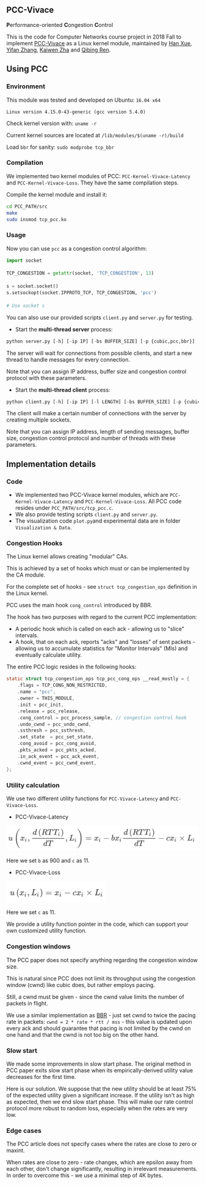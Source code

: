 ## PCC-Vivace

**P**erformance-oriented **C**ongestion **C**ontrol

This is the code for Computer Networks course project in 2018 Fall to implement [PCC-Vivace](https://www.usenix.org/system/files/conference/nsdi18/nsdi18-dong.pdf) as a Linux kernel module, maintained by [Han Xue](https://github.com/xiaoxiaoxh), [Yifan Zhang](https://github.com/YiF-Zhang), [Kaiwen Zha](https://github.com/Sunshine-KaiwenZha) and [Qibing Ren](https://github.com/renqibing).

## Using PCC

### Environment

This module was tested and developed on Ubuntu: `16.04 x64`

```
Linux version 4.15.0-43-generic (gcc version 5.4.0)
```

Check kernel version with: `uname -r`

Current kernel sources are located at `/lib/modules/$(uname -r)/build`

Load `bbr` for sanity: `sudo modprobe tcp_bbr`

### Compilation

We implemented two kernel modules of PCC: `PCC-Kernel-Vivace-Latency` and `PCC-Kernel-Vivace-Loss`. They have the same compilation steps. 

Compile the kernel module and install it:

```bash
cd PCC_PATH/src
make
sudo insmod tcp_pcc.ko
```

### Usage

Now you can use `pcc` as a congestion control algorithm:

```python
import socket

TCP_CONGESTION = getattr(socket, 'TCP_CONGESTION', 13)

s = socket.socket()
s.setsockopt(socket.IPPROTO_TCP, TCP_CONGESTION, 'pcc')

# Use socket s
```

You can also use our provided scripts `client.py` and `server.py` for testing.

- Start the **multi-thread server** process:

```python
python server.py [-h] [-ip IP] [-bs BUFFER_SIZE] [-p {cubic,pcc,bbr}] 
```

The server will wait for connections from possible clients, and start a new thread to handle messages for every connection. 

Note that you can assign IP address, buffer size and congestion control protocol with these parameters.

- Start the **multi-thread client** process:

```python
python client.py [-h] [-ip IP] [-l LENGTH] [-bs BUFFER_SIZE] [-p {cubic,pcc,bbr}] [-th THREAD_NUM]
```

The client will make a certain number of connections with the server by creating multiple sockets.

Note that you can assign IP address, length of sending messages, buffer size, congestion control protocol and number of threads with these parameters.

## Implementation details

### Code

- We implemented two PCC-Vivace kernel modules, which are `PCC-Kernel-Vivace-Latency` and `PCC-Kernel-Vivace-Loss`. All PCC code resides under `PCC_PATH/src/tcp_pcc.c`.  
- We also provide testing scripts `client.py` and `server.py`. 
- The visualization code `plot.py`and experimental data are in folder `Visualization & Data`.  

### Congestion Hooks

The Linux kernel allows creating "modular" CAs.

This is achieved by a set of hooks which must or can be implemented by the CA module.

For the complete set of hooks - see `struct tcp_congestion_ops` definition in the Linux kernel.

PCC uses the main hook `cong_control` introduced by BBR.

The hook has two purposes with regard to the current PCC implementation:

- A periodic hook which is called on each ack - allowing us to "slice" intervals.
- A hook, that on each ack, reports "acks" and "losses" of sent packets - allowing us to accumulate statistics for "Monitor Intervals" (MIs) and eventually calculate utility.

The entire PCC logic resides in the following hooks:

```c
static struct tcp_congestion_ops tcp_pcc_cong_ops __read_mostly = {
	.flags = TCP_CONG_NON_RESTRICTED,
	.name = "pcc",
	.owner = THIS_MODULE,
	.init = pcc_init,
	.release = pcc_release,
	.cong_control = pcc_process_sample, // congestion control hook
	.undo_cwnd = pcc_undo_cwnd, 
	.ssthresh = pcc_ssthresh,
	.set_state	= pcc_set_state,
	.cong_avoid = pcc_cong_avoid,
	.pkts_acked = pcc_pkts_acked,
	.in_ack_event = pcc_ack_event,
	.cwnd_event	= pcc_cwnd_event,
};
```

### Utility calculation

We use two different utility functions for `PCC-Vivace-Latency` and `PCC-Vivace-Loss`. 

- PCC-Vivace-Latency

![Latency](doc/Latency.png)

Here we set `b` as 900 and `c` as 11.

- PCC-Vivace-Loss

![Loss](doc/Loss.png)

Here we set `c` as 11.

We provide a utility function pointer in the code, which can support your own customized utility function.

### Congestion windows

The PCC paper does not specify anything regarding the congestion window size.

This is natural since PCC does not limit its throughput using the congestion window (cwnd) like cubic does, but rather employs pacing.

Still, a cwnd must be given - since the cwnd value limits the number of packets in flight.

We use a similar implementation as [BBR](https://ai.google/research/pubs/pub45646) - just set cwnd to twice the pacing rate in packets: `cwnd = 2 * rate * rtt / mss` - this value is updated upon every ack and should guarantee that pacing is not limited by the cwnd on one hand and that the cwnd is not too big on the other hand.

### Slow start

We made some improvements in slow start phase. The original method in PCC paper exits slow start phase when its empirically-derived utility value decreases for the first time. 

Here is our solution. We suppose that the new utility should be at least 75% of the expected utility given a significant increase. If the utility isn't as high as expected, then we end slow start phase. This will make our rate control protocol more robust to random loss, especially when the rates are very low.

### Edge cases

The PCC article does not specify cases where the rates are close to zero or maxint.

When rates are close to zero - rate changes, which are epsilon away from each other, don't change significantly, resulting in irrelevant measurements. In order to overcome this - we use a minimal step of 4K bytes.